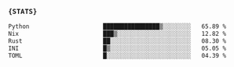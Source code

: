 ### `{STATS}` 
<!--START_SECTION:waka-->

```txt
Python                     ████████████████▒░░░░░░░░   65.89 %
Nix                        ███▒░░░░░░░░░░░░░░░░░░░░░   12.82 %
Rust                       ██░░░░░░░░░░░░░░░░░░░░░░░   08.30 %
INI                        █▒░░░░░░░░░░░░░░░░░░░░░░░   05.05 %
TOML                       █░░░░░░░░░░░░░░░░░░░░░░░░   04.39 %
```

<!--END_SECTION:waka-->
